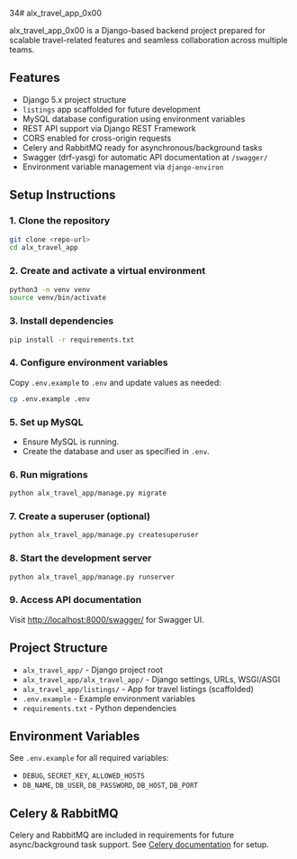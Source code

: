 34# alx_travel_app_0x00

alx_travel_app_0x00 is a Django-based backend project prepared for scalable travel-related features and seamless collaboration across multiple teams.

## Features

- Django 5.x project structure
- `listings` app scaffolded for future development
- MySQL database configuration using environment variables
- REST API support via Django REST Framework
- CORS enabled for cross-origin requests
- Celery and RabbitMQ ready for asynchronous/background tasks
- Swagger (drf-yasg) for automatic API documentation at `/swagger/`
- Environment variable management via `django-environ`

## Setup Instructions

### 1. Clone the repository

```sh
git clone <repo-url>
cd alx_travel_app
```

### 2. Create and activate a virtual environment

```sh
python3 -m venv venv
source venv/bin/activate
```

### 3. Install dependencies

```sh
pip install -r requirements.txt
```

### 4. Configure environment variables

Copy `.env.example` to `.env` and update values as needed:

```sh
cp .env.example .env
```

### 5. Set up MySQL

- Ensure MySQL is running.
- Create the database and user as specified in `.env`.

### 6. Run migrations

```sh
python alx_travel_app/manage.py migrate
```

### 7. Create a superuser (optional)

```sh
python alx_travel_app/manage.py createsuperuser
```

### 8. Start the development server

```sh
python alx_travel_app/manage.py runserver
```

### 9. Access API documentation

Visit [http://localhost:8000/swagger/](http://localhost:8000/swagger/) for Swagger UI.

## Project Structure

- `alx_travel_app/` - Django project root
- `alx_travel_app/alx_travel_app/` - Django settings, URLs, WSGI/ASGI
- `alx_travel_app/listings/` - App for travel listings (scaffolded)
- `.env.example` - Example environment variables
- `requirements.txt` - Python dependencies

## Environment Variables

See `.env.example` for all required variables:

- `DEBUG`, `SECRET_KEY`, `ALLOWED_HOSTS`
- `DB_NAME`, `DB_USER`, `DB_PASSWORD`, `DB_HOST`, `DB_PORT`

## Celery & RabbitMQ

Celery and RabbitMQ are included in requirements for future async/background task support. See [Celery documentation](https://docs.celeryq.dev/en/stable/getting-started/introduction.html) for setup.

